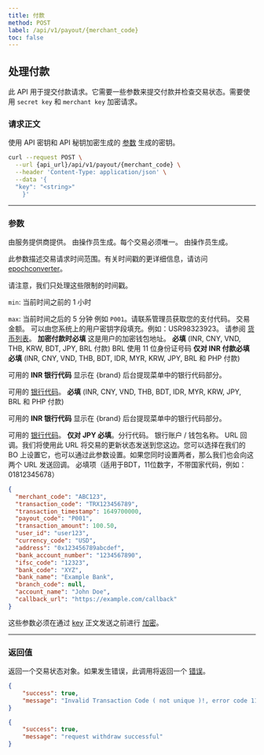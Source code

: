 ```yaml
---
title: 付款
method: POST
label: /api/v1/payout/{merchant_code}
toc: false
---
```


<x-row>
<x-col class="md:max-w-lg">

## 处理付款

此 API 用于提交付款请求。它需要一些参数来提交付款并检查交易状态。需要使用 `secret key` 和 `merchant key` 加密请求。

### 请求正文

<x-properties>
  <x-property name="key" type="string" required>
  
  使用 API 密钥和 API 秘钥加密生成的 [参数](#parameters) 生成的密钥。
  </x-property>
</x-properties>

</x-col>
<x-col sticky>

```bash title="cURL"
curl --request POST \
  --url {api_url}/api/v1/payout/{merchant_code} \
  --header 'Content-Type: application/json' \
  --data '{
  "key": "<string>"
    }'
```

<x-sandbox method="POST" contentType="application/json" url="/api/v1/payout/{merchant_code}" payload='{"key": "{key}"}' />

</x-col>
</x-row>

---

<x-row>
<x-col class="md:max-w-lg">

### 参数

<x-properties>
  <x-property name="merchant_code" type="string" required>
  由服务提供商提供。
  </x-property>
  <x-property name="transaction_code" type="string" required>
  由操作员生成。每个交易必须唯一。
  </x-property>
  <x-property name="transaction_timestamp" type="integer" required>
  由操作员生成。

  此参数描述交易请求时间范围。有关时间戳的更详细信息，请访问 [epochconverter](https://www.epochconverter.com/)。

  请注意，我们只处理这些限制的时间戳。

  `min`: 当前时间之前的 1 小时

  `max`: 当前时间之后的 5 分钟
  </x-property>
  <x-property name="payout_code" type="string" required>
  例如 `P001`。请联系管理员获取您的支付代码。
  </x-property>
  <x-property name="transaction_amount" type="double" required>
    交易金额。
  </x-property>
  <x-property name="user_id" type="string" required>
    可以由您系统上的用户密钥字段填充。例如：USR98323923。
  </x-property>
  <x-property name="currency_code" type="string" required>
  请参阅 [货币列表](/docs/currency)。
  </x-property>
  <x-property name="address" type="string" required>
  **加密付款时必填**
  这是用户的加密钱包地址。
  </x-property>
  <x-property name="bank_account_number" type="string" required>
  **必填** (INR, CNY, VND, THB, KRW, BDT, JPY, BRL 付款) BRL 使用 11 位身份证号码
  </x-property>
  <x-property name="ifsc_code" type="string" required>
  **仅对 INR 付款必填**
  </x-property>
  <x-property name="bank_code" type="string" required>
  **必填** (INR, CNY, VND, THB, BDT, IDR, MYR, KRW, JPY, BRL 和 PHP 付款)

  可用的 **INR 银行代码** 显示在 {brand} 后台提现菜单中的银行代码部分。

  可用的 [银行代码](/docs/banks)。
  </x-property>
  <x-property name="bank_name" type="string" required>
  **必填** (INR, CNY, VND, THB, BDT, IDR, MYR, KRW, JPY, BRL 和 PHP 付款)

  可用的 **INR 银行代码** 显示在 {brand} 后台提现菜单中的银行代码部分。

  可用的 [银行代码](/docs/banks)。
  </x-property>
  <x-property name="branch_code" type="string">
  **仅对 JPY 必填**。分行代码。
  </x-property>
  <x-property name="account_name" type="string" required>
  银行账户 / 钱包名称。
  </x-property>
  <x-property name="callback_url" type="string">
  URL 回调。我们将使用此 URL 将交易的更新状态发送到您这边。您可以选择在我们的 BO 上设置它，也可以通过此参数设置。如果您同时设置两者，那么我们也会向这两个 URL 发送回调。
  </x-property>
  <x-property name="phone_number" type="string">
  必填项（适用于BDT，11位数字，不带国家代码，例如：01812345678）
  </x-property>
</x-properties>

</x-col>
<x-col sticky>

```json title="参数对象"
{
  "merchant_code": "ABC123",
  "transaction_code": "TRX123456789",
  "transaction_timestamp": 1649700000,
  "payout_code": "P001",
  "transaction_amount": 100.50,
  "user_id": "user123",
  "currency_code": "USD",
  "address": "0x123456789abcdef",
  "bank_account_number": "1234567890",
  "ifsc_code": "12323",
  "bank_code": "XYZ",
  "bank_name": "Example Bank",
  "branch_code": null,
  "account_name": "John Doe",
  "callback_url": "https://example.com/callback"
}
```

这些参数必须在通过 [key](#request-body) 正文发送之前进行 [加密](/api/authentication)。

</x-col>
</x-row>

---

<x-row>
<x-col class="lg:max-w-md">

### 返回值

返回一个交易状态对象。如果发生错误，此调用将返回一个 [错误](/api/errors)。

</x-col>
<x-col sticky>

<x-code-group>

```json title="111"
{
    "success": true,
    "message": "Invalid Transaction Code ( not unique )!, error code 111"
}
```

```json title="200"
{
    "success": true,
    "message": "request withdraw successful"
}
```
</x-code-group>

</x-col>
</x-row>